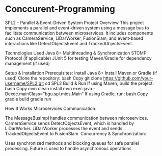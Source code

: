 # Conccurent-Programming

SPL2 - Parallel & Event-Driven System
Project Overview
This project implements a parallel and event-driven system using a message bus to facilitate communication between microservices. It includes components such as CameraService, LiDarWorker, FusionSlam, and event-based interactions like DetectObjectsEvent and TrackedObjectsEvent.

Technologies Used
Java 8+
Multithreading & Synchronization
STOMP Protocol (if applicable)
JUnit 5 for testing
Maven/Gradle for dependency management (if used)

Setup & Installation
Prerequisites:
Install Java 8+
Install Maven or Gradle (if used)
Clone the repository:
bash
Copy
git clone https://github.com/your-username/SPL2.git
cd SPL2
Build & Run
If using Maven, build the project:
bash
Copy
mvn clean install
mvn exec:java -Dexec.mainClass="bgu.spl.mics.Main"
If using Gradle, run:
bash
Copy
gradle build
gradle run

How It Works
Microservices Communication:

The MessageBusImpl handles communication between microservices.
CameraService sends DetectObjectsEvent, which is handled by LiDarWorker.
LiDarWorker processes the event and sends TrackedObjectsEvent to FusionSlam.
Concurrency & Synchronization:

Uses synchronized methods and blocking queues for safe parallel processing.
Future<T> is used to handle asynchronous operations.
